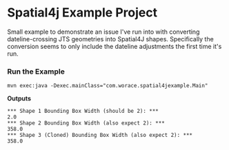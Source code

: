 # Spatial4j Example Project

Small example to demonstrate an issue I've run into with converting dateline-crossing JTS geometries into Spatial4J shapes. Specifically the conversion seems to only include the dateline adjustments the first time it's run.

### Run the Example

```
mvn exec:java -Dexec.mainClass="com.worace.spatial4jexample.Main"
```

**Outputs**

```
*** Shape 1 Bounding Box Width (should be 2): ***
2.0
*** Shape 2 Bounding Box Width (also expect 2): ***
358.0
*** Shape 3 (Cloned) Bounding Box Width (also expect 2): ***
358.0
```
